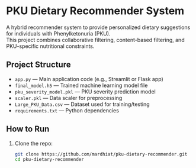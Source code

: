 # PKU Dietary Recommender System

A hybrid recommender system to provide personalized dietary suggestions for individuals with Phenylketonuria (PKU).  
This project combines collaborative filtering, content-based filtering, and PKU-specific nutritional constraints.


## Project Structure

- `app.py` — Main application code (e.g., Streamlit or Flask app)
- `final_model.h5` — Trained machine learning model file
- `pku_severity_model.pkl` — PKU severity prediction model
- `scaler.pkl` — Data scaler for preprocessing
- `Large_PKU_Data.csv` — Dataset used for training/testing
- `requirements.txt` — Python dependencies



## How to Run

1. Clone the repo:
   ```bash
   git clone https://github.com/mardhiat/pku-dietary-recommender.git
   cd pku-dietary-recommender

